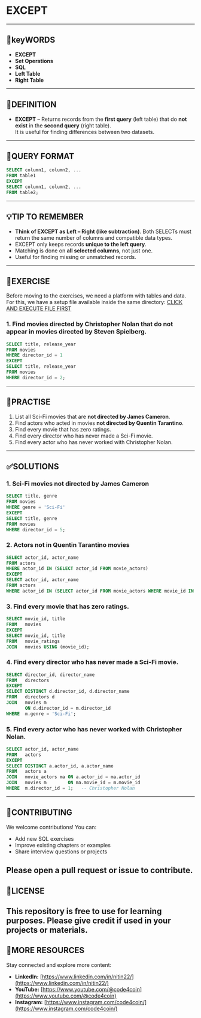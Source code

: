 # EXCEPT
---

## 🔑keyWORDS
- **EXCEPT**
- **Set Operations**
- **SQL**
- **Left Table**
- **Right Table**
---

## 📖DEFINITION

- **EXCEPT** – Returns records from the **first query** (left table) that do **not exist** in the **second query** (right table).\
  It is useful for finding differences between two datasets.
---

## 🧱QUERY FORMAT

```sql
SELECT column1, column2, ...
FROM table1
EXCEPT
SELECT column1, column2, ...
FROM table2;
```

---

## 💡TIP TO REMEMBER

- **Think of EXCEPT as Left – Right (like subtraction)**. Both SELECTs must return the same number of columns and compatible data types.
- EXCEPT only keeps records **unique to the left query**.
- Matching is done on **all selected columns**, not just one.
- Useful for finding missing or unmatched records.

---
## 💪EXERCISE

Before moving to the exercises, we need a platform with tables and data.\
For this, we have a setup file available inside the same directory: [CLICK AND EXECUTE FILE FIRST](https://github.com/code4coin/001-SQL-Structured-Query-Language-/blob/main/001%20SQL%20FOR%20DATA%20ENGINEERS/002%20SAMPLE%20DATA/001%20MOVIE%20DATA.md)

### 1. Find movies directed by Christopher Nolan that **do not** appear in movies directed by Steven Spielberg.

```sql
SELECT title, release_year
FROM movies
WHERE director_id = 1
EXCEPT
SELECT title, release_year
FROM movies
WHERE director_id = 2;
```

---

## 🧺PRACTISE

1. List all Sci-Fi movies that are **not directed by James Cameron**.
2. Find actors who acted in movies **not directed by Quentin Tarantino**.
3. Find every movie that has zero ratings.
4. Find every director who has never made a Sci-Fi movie.
5. Find every actor who has never worked with Christopher Nolan.
---

## ✅SOLUTIONS

### 1. Sci-Fi movies not directed by James Cameron

```sql
SELECT title, genre
FROM movies
WHERE genre = 'Sci-Fi'
EXCEPT
SELECT title, genre
FROM movies
WHERE director_id = 5;
```

### 2. Actors not in Quentin Tarantino movies

```sql
SELECT actor_id, actor_name
FROM actors
WHERE actor_id IN (SELECT actor_id FROM movie_actors)
EXCEPT
SELECT actor_id, actor_name
FROM actors
WHERE actor_id IN (SELECT actor_id FROM movie_actors WHERE movie_id IN (SELECT movie_id FROM movies WHERE director_id = 3));
```
### 3. Find every movie that has zero ratings.
```sql
SELECT movie_id, title
FROM   movies
EXCEPT
SELECT movie_id, title
FROM   movie_ratings
JOIN   movies USING (movie_id);
```
### 4. Find every director who has never made a Sci-Fi movie.
```sql 
SELECT director_id, director_name
FROM   directors
EXCEPT
SELECT DISTINCT d.director_id, d.director_name
FROM   directors d
JOIN   movies m
       ON d.director_id = m.director_id
WHERE  m.genre = 'Sci-Fi';
```
### 5. Find every actor who has never worked with Christopher Nolan.
```sql 
SELECT actor_id, actor_name
FROM   actors
EXCEPT
SELECT DISTINCT a.actor_id, a.actor_name
FROM   actors a
JOIN   movie_actors ma ON a.actor_id = ma.actor_id
JOIN   movies m        ON ma.movie_id = m.movie_id
WHERE  m.director_id = 1;   -- Christopher Nolan
```
---

## 🤝**CONTRIBUTING**

We welcome contributions! You can:

- Add new SQL exercises
- Improve existing chapters or examples
- Share interview questions or projects

## Please open a **pull request** or **issue** to contribute.

## 📜**LICENSE**

## This repository is free to use for learning purposes. Please give credit if used in your projects or materials.

## 🔗**MORE RESOURCES**

Stay connected and explore more content:

- **LinkedIn:** [https://www.linkedin.com/in/nitin22/](https://www.linkedin.com/in/nitin22/)
- **YouTube:** [https://www.youtube.com/@code4coin](https://www.youtube.com/@code4coin)
- **Instagram:** [https://www.instagram.com/code4coin/](https://www.instagram.com/code4coin/)

